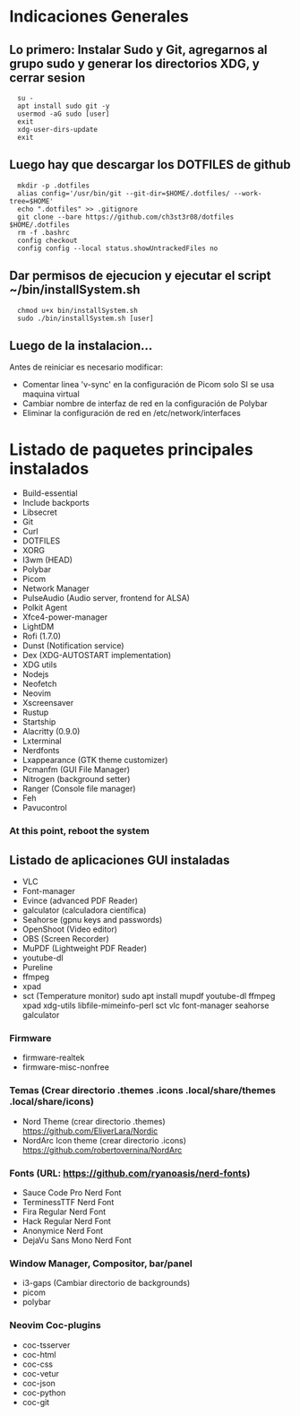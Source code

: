 # Indicaciones Generales

## Lo primero: Instalar Sudo y Git, agregarnos al grupo sudo y generar los directorios XDG, y cerrar sesion
      su -
      apt install sudo git -y
      usermod -aG sudo [user]
      exit
      xdg-user-dirs-update
      exit

## Luego hay que descargar los DOTFILES de github
      mkdir -p .dotfiles
      alias config='/usr/bin/git --git-dir=$HOME/.dotfiles/ --work-tree=$HOME'
      echo ".dotfiles" >> .gitignore
      git clone --bare https://github.com/ch3st3r08/dotfiles $HOME/.dotfiles
      rm -f .bashrc
      config checkout
      config config --local status.showUntrackedFiles no

## Dar permisos de ejecucion y ejecutar el script ~/bin/installSystem.sh 
      chmod u+x bin/installSystem.sh
      sudo ./bin/installSystem.sh [user]

## Luego de la instalacion...
Antes de reiniciar es necesario modificar:
- Comentar linea 'v-sync' en la configuración de Picom solo SI se usa maquina virtual
- Cambiar nombre de interfaz de red en la configuración de Polybar
- Eliminar la configuración de red en /etc/network/interfaces

# Listado de paquetes principales instalados
- Build-essential
- Include backports
- Libsecret
- Git
- Curl
- DOTFILES
- XORG
- I3wm (HEAD)
- Polybar
- Picom
- Network Manager
- PulseAudio (Audio server, frontend for ALSA)
- Polkit Agent
- Xfce4-power-manager
- LightDM
- Rofi (1.7.0)
- Dunst (Notification service)
- Dex (XDG-AUTOSTART implementation)
- XDG utils
- Nodejs
- Neofetch
- Neovim
- Xscreensaver
- Rustup
- Startship
- Alacritty (0.9.0)
- Lxterminal
- Nerdfonts
- Lxappearance (GTK theme customizer)
- Pcmanfm (GUI File Manager)
- Nitrogen (background setter)
- Ranger (Console file manager)
- Feh
- Pavucontrol

### At this point, reboot the system

## Listado de aplicaciones GUI instaladas
- VLC
- Font-manager
- Evince (advanced PDF Reader)
- galculator (calculadora científica)
- Seahorse (gpnu keys and passwords)
- OpenShoot (Video editor)
- OBS (Screen Recorder)
- MuPDF (Lightweight PDF Reader) 
- youtube-dl
- Pureline
- ffmpeg
- xpad
- sct (Temperature monitor)
      sudo apt install mupdf youtube-dl ffmpeg xpad xdg-utils libfile-mimeinfo-perl sct vlc font-manager seahorse galculator

### Firmware 
- firmware-realtek
- firmware-misc-nonfree

### Temas (Crear directorio .themes .icons .local/share/themes .local/share/icons)
- Nord Theme (crear directorio .themes) https://github.com/EliverLara/Nordic
- NordArc Icon theme (crear directorio .icons) https://github.com/robertovernina/NordArc


### Fonts (URL: https://github.com/ryanoasis/nerd-fonts)
- Sauce Code Pro Nerd Font
- TerminessTTF Nerd Font
- Fira Regular Nerd Font
- Hack Regular Nerd Font
- Anonymice Nerd Font
- DejaVu Sans Mono Nerd Font

### Window Manager, Compositor, bar/panel
- i3-gaps (Cambiar directorio de backgrounds)
- picom
- polybar


### Neovim Coc-plugins
- coc-tsserver
- coc-html
- coc-css
- coc-vetur
- coc-json
- coc-python
- coc-git

